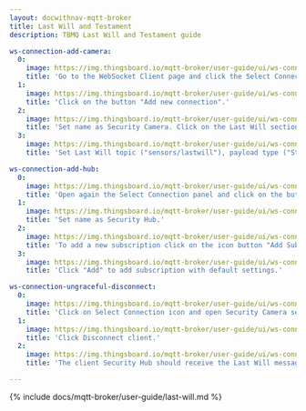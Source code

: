 ```yaml
---
layout: docwithnav-mqtt-broker
title: Last Will and Testament
description: TBMQ Last Will and Testament guide

ws-connection-add-camera:
  0:
    image: https://img.thingsboard.io/mqtt-broker/user-guide/ui/ws-connection-add-camera-1.png
    title: 'Go to the WebSocket Client page and click the Select Connection, represented by the expand more icon.'
  1:
    image: https://img.thingsboard.io/mqtt-broker/user-guide/ui/ws-connection-add-camera-2.png
    title: 'Click on the button "Add new connection".'
  2:
    image: https://img.thingsboard.io/mqtt-broker/user-guide/ui/ws-connection-add-camera-3.png
    title: 'Set name as Security Camera. Click on the Last Will section.'
  3:
    image: https://img.thingsboard.io/mqtt-broker/user-guide/ui/ws-connection-add-camera-4.png
    title: 'Set Last Will topic ("sensors/lastwill"), payload type ("String"), payload message ("OFF"). Click "Connect".' 

ws-connection-add-hub:
  0:
    image: https://img.thingsboard.io/mqtt-broker/user-guide/ui/ws-connection-add-hub-1.png
    title: 'Open again the Select Connection panel and click on the button "Add new connection".'
  1:
    image: https://img.thingsboard.io/mqtt-broker/user-guide/ui/ws-connection-add-hub-2.png
    title: 'Set name as Security Hub.'
  2:
    image: https://img.thingsboard.io/mqtt-broker/user-guide/ui/ws-connection-add-hub-3.png
    title: 'To add a new subscription click on the icon button "Add Subscription".'
  3:
    image: https://img.thingsboard.io/mqtt-broker/user-guide/ui/ws-connection-add-hub-4.png
    title: 'Click "Add" to add subscription with default settings.'

ws-connection-ungraceful-disconnect:
  0:
    image: https://img.thingsboard.io/mqtt-broker/user-guide/ui/ws-connection-ungraceful-disconnect-1.png
    title: 'Click on Select Connection icon and open Security Camera session details.'
  1:
    image: https://img.thingsboard.io/mqtt-broker/user-guide/ui/ws-connection-ungraceful-disconnect-2.png
    title: 'Click Disconnect client.'  
  2:
    image: https://img.thingsboard.io/mqtt-broker/user-guide/ui/ws-connection-ungraceful-disconnect-3.png
    title: 'The client Security Hub should receive the Last Will message from the client Security Camera.'

---
```


{% include docs/mqtt-broker/user-guide/last-will.md %}
